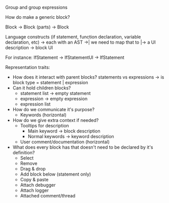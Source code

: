 Group and group expressions

How do make a generic block?

Block -> Block (parts) -> Block

Language constructs (if statement, function declaration, variable declaration, etc)
-> each with an AST ->| we need to map that to |-> a UI description -> block UI

For instance: IfStatement -> IfStatementUI -> IfStatement

Representation traits:

- How does it interact with parent blocks? statements vs expressions -> is block type = statement | expression
- Can it hold children blocks?
  - statement list -> empty statement
  - expression -> empty expression
  - expression list
- How do we communicate it's purpose?
  - Keywords (horizontal)
- How do we give extra context if needed?
  - Tooltips for description
    - Main keyword -> block description
    - Normal keywords -> keyword description
  - User comment/documentation (horizontal)
- What does every block has that doesn't need to be declared by it's definition?
  - Select
  - Remove
  - Drag & drop
  - Add block below (statement only)
  - Copy & paste
  - Attach debugger
  - Attach logger
  - Attached comment/thread
